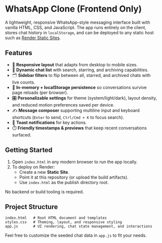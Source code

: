 # WhatsApp Clone (Frontend Only)

A lightweight, responsive WhatsApp-style messaging interface built with vanilla HTML, CSS, and JavaScript. The app runs entirely on the client, stores chat history in `localStorage`, and can be deployed to any static host such as [Render Static Sites](https://render.com/docs/static-sites).

## Features

- 📱 **Responsive layout** that adapts from desktop to mobile sizes.
- 💬 **Dynamic chat list** with search, starring, and archiving capabilities.
- 🗂️ **Sidebar filters** to flip between all, starred, and archived chats with live counts.
- 🧠 **In-memory + localStorage persistence** so conversations survive page reloads (per browser).
- 🎛️ **Personalizable settings** for theme (system/light/dark), layout density, and reduced motion preferences saved per device.
- ✍️ **Message composer** supporting multiline input and keyboard shortcuts (`Enter` to send, `Ctrl/Cmd + K` to focus search).
- 🔔 **Toast notifications** for key actions.
- ⏱️ **Friendly timestamps & previews** that keep recent conversations surfaced.

## Getting Started

1. Open `index.html` in any modern browser to run the app locally.
2. To deploy on Render:
   - Create a new **Static Site**.
   - Point it at this repository (or upload the build artifacts).
   - Use `index.html` as the publish directory root.

No backend or build tooling is required.

## Project Structure

```
index.html   # Root HTML document and templates
styles.css   # Theming, layout, and responsive styling
app.js       # UI rendering, chat state management, and interactions
```

Feel free to customize the seeded chat data in `app.js` to fit your needs.

